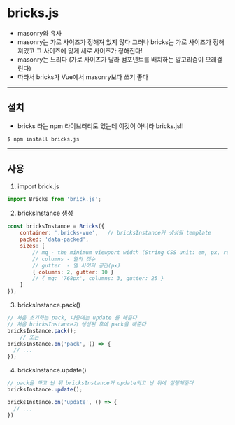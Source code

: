 # bricks.js
* masonry와 유사
* masonry는 가로 사이즈가 정해져 있지 않다 그러나 bricks는 가로 사이즈가 정해져있고 그 사이즈에 맞게 세로 사이즈가 정해진다!
* masonry는 느리다 (가로 사이즈가 달라 컴포넌트를 배치하는 알고리즘이 오래걸린다)
* 따라서 bricks가 Vue에서 masonry보다 쓰기 좋다

- - - -

## 설치
* bricks 라는 npm 라이브러리도 있는데 이것이 아니라 bricks.js!!
``` shell
$ npm install bricks.js
```

- - - -


## 사용
1. import brick.js
``` javascript
import Bricks from 'brick.js';
```

2. bricksInstance 생성
``` javascript
const bricksInstance = Bricks({
	container: '.bricks-vue',	// bricksInstance가 생성될 template
	packed: 'data-packed',
	sizes: [
		// mq - the minimum viewport width (String CSS unit: em, px, rem)
		// columns - 열의 갯수
		// gutter  - 열 사이의 공간(px)
		{ columns: 2, gutter: 10 }
		// { mq: '768px', columns: 3, gutter: 25 }
	]
});
```

3. bricksInstance.pack()
``` javascript
// 처음 초기화는 pack, 나중에는 update 를 해준다
// 처음 bricksInstance가 생성된 후에 pack을 해준다
bricksInstance.pack();
	// 또는
bricksInstance.on('pack', () => {
  // ...
});
```

4. bricksInstance.update()
``` javascript
// pack을 하고 난 뒤 bricksInstance가 update되고 난 뒤에 실행해준다
bricksInstance.update();

bricksInstance.on('update', () => {
  // ...
})
```